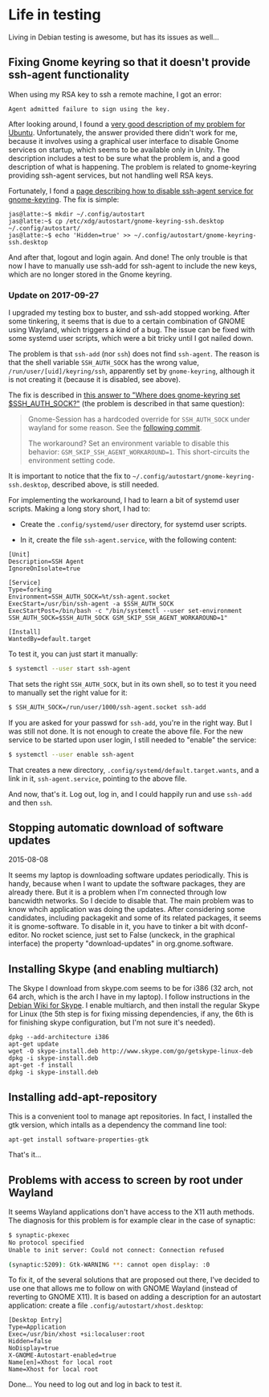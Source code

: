 # Life in testing

Living in Debian testing is awesome, but has its issues as well...

## Fixing Gnome keyring so that it doesn't provide ssh-agent functionality

When using my RSA key to ssh a remote machine, I got an error:

```
Agent admitted failure to sign using the key.
```

After looking around, I found a [very good description of my problem for Ubuntu](https://chrisjean.com/ubuntu-ssh-fix-for-agent-admitted-failure-to-sign-using-the-key/). Unfortunately, the answer provided there didn't work for me, because it involves using a graphical user interface to disable Gnome services on startup, which seems to be available only in Unity. The description includes a test to be sure what the problem is, and a good description of what is happening. The problem is related to gnome-keyring providing ssh-agent services, but not handling well RSA keys.

Fortunately, I fond a [page describing how to disable ssh-agent service for gnome-keyring](http://blog.josefsson.org/tag/keyring/). The fix is simple:

```
jas@latte:~$ mkdir ~/.config/autostart
jas@latte:~$ cp /etc/xdg/autostart/gnome-keyring-ssh.desktop ~/.config/autostart/
jas@latte:~$ echo 'Hidden=true' >> ~/.config/autostart/gnome-keyring-ssh.desktop
```

And after that, logout and login again. And done! The only trouble is that now I have to manually use ssh-add for ssh-agent to include the new keys, which are no longer stored in the Gnome keyring.

### Update on 2017-09-27

I upgraded my testing box to buster, and ssh-add stopped working.
After some tinkering,
it seems that is due to a certain combination of GNOME using Wayland,
which triggers a kind of a bug.
The issue can be fixed with some systemd user scripts,
which were a bit tricky until I got nailed down.

The problem is that `ssh-add` (nor `ssh`) does not find `ssh-agent`.
The reason is that the shell variable `SSH_AUTH_SOCK` has the wrong
value, `/run/user/[uid]/keyring/ssh`,
apparently set by `gnome-keyring`,
although it is not creating it (because it is disabled, see above).

The fix is described in
[this answer to "Where does gnome-keyring set $SSH_AUTH_SOCK?"](https://unix.stackexchange.com/a/360309/119113)
(the problem is described in that same question):

> Gnome-Session has a hardcoded override for `SSH_AUTH_SOCK`
under wayland for some reason.
See the [following commit](https://github.com/GNOME/gnome-session/commit/a8896ccad65583885735a04205351f48a42f29ae).
>
> The workaround? Set an environment variable to disable this behavior: `GSM_SKIP_SSH_AGENT_WORKAROUND=1`. This short-circuits the environment setting code.

It is important to notice that the fix to
`~/.config/autostart/gnome-keyring-ssh.desktop`, described above,
is still needed.

For implementing the workaround, I had to learn a bit of systemd user scripts.
Making a long story short, I had to:

* Create the `.config/systemd/user` directory, for systemd user scripts.

* In it, create the file `ssh-agent.service`,
with the following content:

```
[Unit]
Description=SSH Agent
IgnoreOnIsolate=true

[Service]
Type=forking
Environment=SSH_AUTH_SOCK=%t/ssh-agent.socket
ExecStart=/usr/bin/ssh-agent -a $SSH_AUTH_SOCK
ExecStartPost=/bin/bash -c "/bin/systemctl --user set-environment SSH_AUTH_SOCK=$SSH_AUTH_SOCK GSM_SKIP_SSH_AGENT_WORKAROUND=1"

[Install]
WantedBy=default.target
```

To test it, you can just start it manually:

```bash
$ systemctl --user start ssh-agent
```

That sets the right `SSH_AUTH_SOCK`, but in its own shell,
so to test it you need to manually set the right value for it:

```bash
$ SSH_AUTH_SOCK=/run/user/1000/ssh-agent.socket ssh-add
```

If you are asked for your passwd for `ssh-add`, you're in the right way.
But I was still not done.
It is not enough to create the above file.
For the new service to be started upon user login,
I still needed to "enable" the service:

```bash
$ systemctl --user enable ssh-agent
```

That creates a new directory, `.config/systemd/default.target.wants`,
and a link in it, `ssh-agent.service`,
pointing to the above file.

And now, that's it. Log out, log in, and I could happily run
and use `ssh-add` and then `ssh`.


## Stopping automatic download of software updates

2015-08-08

It seems my laptop is downloading software updates periodically. This is handy, because when I want to update the software packages, they are already there. But it is a problem when I'm connected through low bancwidth networks. So I decide to disable that. The main problem was to know whcih application was doing the updates. After considering some candidates, including packagekit and some of its related packages, it seems it is gnome-software. To disable in it, you have to tinker a bit with dconf-editor. No rocket science, just set to False (unckeck, in the graphical interface) the property "download-updates" in org.gnome.software.

## Installing Skype (and enabling multiarch)

The Skype I download from skype.com seems to be for i386 (32 arch, not 64 arch, which is the arch I have in my laptop). I follow instructions in the [Debian Wiki for Skype](https://wiki.debian.org/skype). I enable multiarch, and then install the regular Skype for Linux (the 5th step is for fixing missing dependencies, if any, the 6th is for finishing skype configuration, but I'm not sure it's needed).

```
dpkg --add-architecture i386
apt-get update
wget -O skype-install.deb http://www.skype.com/go/getskype-linux-deb
dpkg -i skype-install.deb
apt-get -f install
dpkg -i skype-install.deb
```
## Installing add-apt-repository

This is a convenient tool to manage apt repositories. In fact, I installed the gtk version, which intalls as a dependency the command line tool:

```
apt-get install software-properties-gtk
```

That's it...

## Problems with access to screen by root under Wayland

It seems Wayland applications don't have access to the X11 auth methods.
The diagnosis for this problem is for example clear in the case of synaptic:

```bash
$ synaptic-pkexec
No protocol specified
Unable to init server: Could not connect: Connection refused

(synaptic:5209): Gtk-WARNING **: cannot open display: :0
```

To fix it, of the several solutions that are proposed out there,
I've decided to use one that allows me to follow on with
GNOME Wayland (instead of reverting to GNOME X11).
It is based on adding a description for an autostart application:
create a file `.config/autostart/xhost.desktop`:

```
[Desktop Entry]
Type=Application
Exec=/usr/bin/xhost +si:localuser:root
Hidden=false
NoDisplay=true
X-GNOME-Autostart-enabled=true
Name[en]=Xhost for local root
Name=Xhost for local root
```

Done... You need to log out and log in back to test it.
